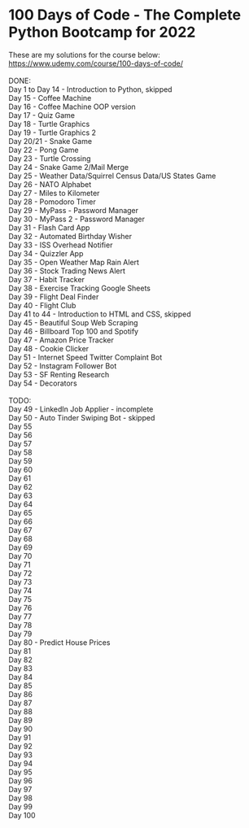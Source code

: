 # 100 Days of Code - The Complete Python Bootcamp for 2022<br>
These are my solutions for the course below:<br>
https://www.udemy.com/course/100-days-of-code/<br>
<br>
DONE:<br>
Day 1 to Day 14 - Introduction to Python, skipped<br>
Day 15 - Coffee Machine<br>
Day 16 - Coffee Machine OOP version<br>
Day 17 - Quiz Game<br>
Day 18 - Turtle Graphics<br>
Day 19 - Turtle Graphics 2<br>
Day 20/21 - Snake Game<br>
Day 22 - Pong Game<br>
Day 23 - Turtle Crossing<br>
Day 24 - Snake Game 2/Mail Merge<br>
Day 25 - Weather Data/Squirrel Census Data/US States Game<br>
Day 26 - NATO Alphabet<br>
Day 27 - Miles to Kilometer<br>
Day 28 - Pomodoro Timer<br>
Day 29 - MyPass - Password Manager<br>
Day 30 - MyPass 2 - Password Manager<br>
Day 31 - Flash Card App<br>
Day 32 - Automated Birthday Wisher<br>
Day 33 - ISS Overhead Notifier<br>
Day 34 - Quizzler App<br>
Day 35 - Open Weather Map Rain Alert<br>
Day 36 - Stock Trading News Alert<br>
Day 37 - Habit Tracker<br>
Day 38 - Exercise Tracking Google Sheets<br>
Day 39 - Flight Deal Finder<br>
Day 40 - Flight Club<br>
Day 41 to 44 - Introduction to HTML and CSS, skipped<br>
Day 45 - Beautiful Soup Web Scraping<br>
Day 46 - Billboard Top 100 and Spotify<br>
Day 47 - Amazon Price Tracker<br>
Day 48 - Cookie Clicker<br>
Day 51 - Internet Speed Twitter Complaint Bot<br>
Day 52 - Instagram Follower Bot<br>
Day 53 - SF Renting Research<br>
Day 54 - Decorators<br>
<br>
TODO:<br>
Day 49 - LinkedIn Job Applier - incomplete<br>
Day 50 - Auto Tinder Swiping Bot - skipped<br>
Day 55<br>
Day 56<br>
Day 57<br>
Day 58<br>
Day 59<br>
Day 60<br>
Day 61<br>
Day 62<br>
Day 63<br>
Day 64<br>
Day 65<br>
Day 66<br>
Day 67<br>
Day 68<br>
Day 69<br>
Day 70<br>
Day 71<br>
Day 72<br>
Day 73<br>
Day 74<br>
Day 75<br>
Day 76<br>
Day 77<br>
Day 78<br>
Day 79<br>
Day 80 - Predict House Prices<br>
Day 81<br>
Day 82<br>
Day 83<br>
Day 84<br>
Day 85<br>
Day 86<br>
Day 87<br>
Day 88<br>
Day 89<br>
Day 90<br>
Day 91<br>
Day 92<br>
Day 93<br>
Day 94<br>
Day 95<br>
Day 96<br>
Day 97<br>
Day 98<br>
Day 99<br>
Day 100<br>
<br>